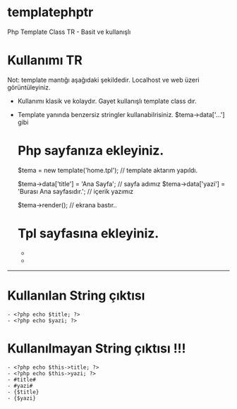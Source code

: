 # templatephptr
Php Template Class TR - Basit ve kullanışlı

# Kullanımı TR
Not: template mantığı aşağıdaki şekildedir. Localhost ve web üzeri görüntüleyiniz.
- Kullanımı klasik ve kolaydır. Gayet kullanışlı template class dır.
- Template yanında benzersiz stringler kullanabilrisiniz. $tema->data['...'] gibi

  # Php sayfanıza ekleyiniz.
  
	$tema = new template('home.tpl');	// template aktarım yapıldı.
	
	$tema->data['title'] = 'Ana Sayfa';	// sayfa adımız
	$tema->data['yazi']  = 'Burası Ana sayfasıdır.';	// içerik yazımız

	$tema->render();	// ekrana bastır..
	
	# Tpl sayfasına ekleyiniz.
	
	- <?php echo $title; ?>
	- <?php echo $yazi; ?>

---------------------------------------

# Kullanılan String çıktısı
	- <?php echo $title; ?>
	- <?php echo $yazi; ?>

# Kullanılmayan String çıktısı !!!
	- <?php echo $this->title; ?>
	- <?php echo $this->yazi; ?>
	- #title#
	- #yazi#
	- {$title}
	- {$yazi}
